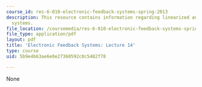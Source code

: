 ```yaml
---
course_id: res-6-010-electronic-feedback-systems-spring-2013
description: This resource contains information regarding linearized analysis of nonlinear
  systems.
file_location: /coursemedia/res-6-010-electronic-feedback-systems-spring-2013/5b9e4b63ae6e0e27360592c0c5482f78_MITRES_6-010S13_lec14.pdf
file_type: application/pdf
layout: pdf
title: 'Electronic Feedback Systems: Lecture 14'
type: course
uid: 5b9e4b63ae6e0e27360592c0c5482f78

---
```

None